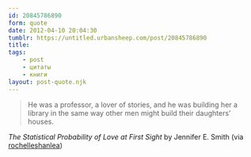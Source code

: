 ```yaml
---
id: 20845786890
form: quote
date: 2012-04-10 20:04:30
tumblr: https://untitled.urbansheep.com/post/20845786890
title: 
tags:
    - post
    - цитаты
    - книги
layout: post-quote.njk
---
```


<blockquote>
He was a professor, a lover of stories, and he was building her a library in the same way other men might build their daughters&rsquo; houses.
</blockquote>

<em>The Statistical Probability of Love at First Sight</em> by Jennifer E. Smith (via <a class="tumblr_blog" href="http://rochelleshanlea.tumblr.com/post/20562162232/he-was-a-professor-a-lover-of-stories-and-he-was">rochelleshanlea</a>)
